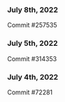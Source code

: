 ### July 8th, 2022

Commit #257535

### July 5th, 2022

Commit #314353


### July 4th, 2022

Commit #72281
